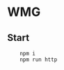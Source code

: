 # WMG

## Start 
 
``` git clone https://github.com/ZazzizzuzA/AdEx.git
    npm i
    npm run http
```